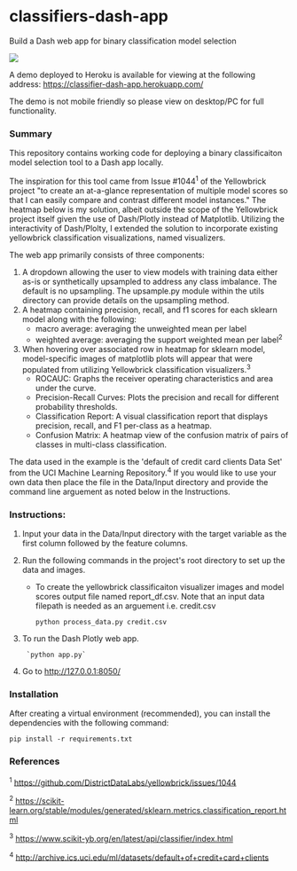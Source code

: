 # classifiers-dash-app
Build a Dash web app for binary classification model selection

![](https://github.com/taylorplumer/classifiers-dash/blob/master/resources/classifier-dash-app_screenshot.png)

A demo deployed to Heroku is available for viewing at the following address: <https://classifier-dash-app.herokuapp.com/>

The demo is not mobile friendly so please view on desktop/PC for full functionality.

### Summary
This repository contains working code for deploying a binary classificaiton model selection tool to a Dash app locally. 

The inspiration for this tool came from Issue #1044<sup>1</sup> of the Yellowbrick project "to create an at-a-glance representation of multiple model scores so that I can easily compare and contrast different model instances." The heatmap below is my solution, albeit outside the scope of the Yellowbrick project itself given the use of Dash/Plotly instead of Matplotlib. Utilizing the interactivity of Dash/Plolty, I extended the solution to incorporate existing yellowbrick classification visualizations, named visualizers. 

The web app primarily consists of three components:
1. A dropdown allowing the user to view models with training data either as-is or synthetically upsampled to address any class imbalance. The default is no upsampling. The upsample.py module within the utils directory can provide details on the upsampling method.
2. A heatmap containing precision, recall, and f1 scores for each sklearn model along with the following:
    - macro average: averaging the unweighted mean per label
    - weighted average: averaging the support weighted mean per label<sup>2</sup>
3. When hovering over associated row in heatmap for sklearn model, model-specific images of matplotlib plots will appear that were populated from utilizing Yellowbrick classification visualizers.<sup>3</sup>
    - ROCAUC: Graphs the receiver operating characteristics and area under the curve.
    - Precision-Recall Curves: Plots the precision and recall for different probability thresholds.
    - Classification Report: A visual classification report that displays precision, recall, and F1 per-class as a heatmap.
    - Confusion Matrix: A heatmap view of the confusion matrix of pairs of classes in multi-class classification.

The data used in the example is the 'default of credit card clients Data Set' from the UCI Machine Learning Repository.<sup>4</sup> If you would like to use your own data then place the file in the Data/Input directory and provide the command line arguement as noted below in the Instructions.

### Instructions:
1. Input your data in the Data/Input directory with the target variable as the first column followed by the feature columns.
2. Run the following commands in the project's root directory to set up the data and images.

    - To create the yellowbrick classificaiton visualizer images and model scores output file named report_df.csv. Note that an input data filepath is needed as an arguement i.e. credit.csv
        
        `python process_data.py credit.csv`

3. To run the Dash Plotly web app.
    
        `python app.py`

4. Go to http://127.0.0.1:8050/


###  Installation
After creating a virtual environment (recommended), you can install the dependencies with the following command: 

```
pip install -r requirements.txt
```

### References
<sup>1</sup> https://github.com/DistrictDataLabs/yellowbrick/issues/1044

<sup>2</sup> https://scikit-learn.org/stable/modules/generated/sklearn.metrics.classification_report.html

<sup>3</sup> https://www.scikit-yb.org/en/latest/api/classifier/index.html

<sup>4</sup> http://archive.ics.uci.edu/ml/datasets/default+of+credit+card+clients
